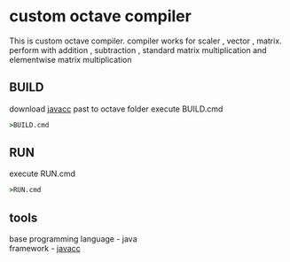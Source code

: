 # custom octave  compiler

This is custom octave compiler. compiler works for scaler , vector , matrix.  perform with
addition ,  subtraction , standard matrix multiplication and elementwise matrix multiplication 

## BUILD
download [javacc](https://codeload.github.com/javacc/javacc/zip/7.0.5)
past to octave folder
execute BUILD.cmd

```cmd
>BUILD.cmd
```

## RUN
execute RUN.cmd
```cmd
>RUN.cmd
```
## tools
base programming language - java  
framework - [javacc](https://javacc.github.io/javacc/)
